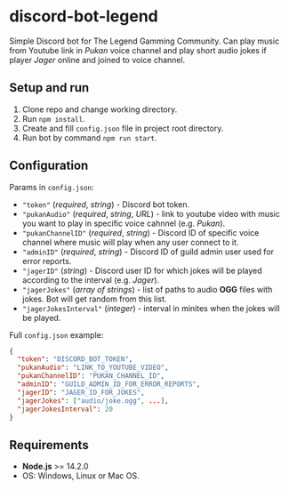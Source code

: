 # discord-bot-legend

Simple Discord bot for The Legend Gamming Community. Can play music from Youtube link in _Pukan_ voice channel and play short audio jokes if player _Jager_ online and joined to voice channel.

## Setup and run

1. Clone repo and change working directory.
2. Run `npm install`.
3. Create and fill `config.json` file in project root directory.
4. Run bot by command `npm run start`.

## Configuration

Params in `config.json`:

- `"token"` (_required_, _string_) - Discord bot token.
- `"pukanAudio"` (_required_, _string_, _URL_) - link to youtube video with music you want to play in specific voice cahnnel (e.g. _Pukan_).
- `"pukanChannelID"` (_required_, _string_) - Discord ID of specific voice channel where music will play when any user connect to it.
- `"adminID"` (_required_, _string_) - Discord ID of guild admin user used for error reports.
- `"jagerID"` (_string_) - Discord user ID for which jokes will be played according to the interval (e.g. _Jager_).
- `"jagerJokes"` (_array of strings_) - list of paths to audio **OGG** files with jokes. Bot will get random from this list.
- `"jagerJokesInterval"` (_integer_) - interval in minites when the jokes will be played.

Full `config.json` example:

```json
{
  "token": "DISCORD_BOT_TOKEN",
  "pukanAudio": "LINK_TO_YOUTUBE_VIDEO",
  "pukanChannelID": "PUKAN_CHANNEL_ID",
  "adminID": "GUILD_ADMIN_ID_FOR_ERROR_REPORTS",
  "jagerID": "JAGER_ID_FOR_JOKES",
  "jagerJokes": ["audio/joke.ogg", ...],
  "jagerJokesInterval": 20
}
```

## Requirements

- **Node.js** >= 14.2.0
- OS: Windows, Linux or Mac OS.
